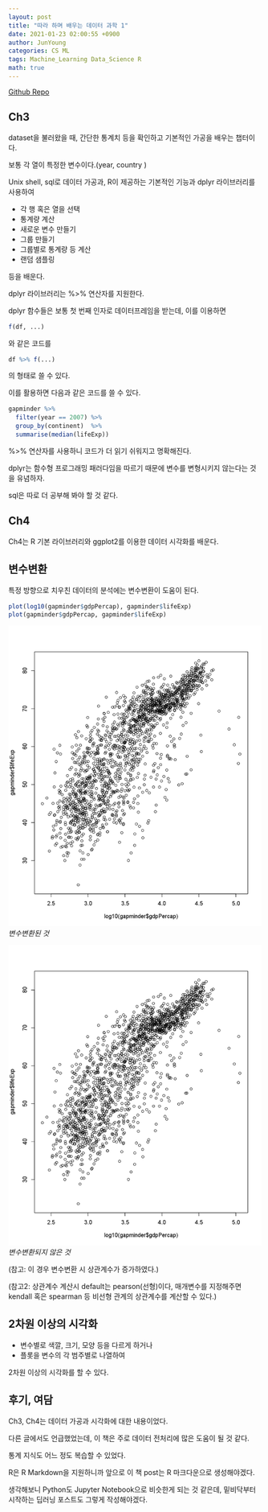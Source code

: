 ```yaml
---
layout: post
title: "따라 하며 배우는 데이터 과학 1"
date: 2021-01-23 02:00:55 +0900
author: JunYoung
categories: CS ML
tags: Machine_Learning Data_Science R
math: true
---
```


<a href="https://github.com/JunYoung702/DataScience_R_Practice">Github Repo</a>

## Ch3

dataset을 불러왔을 때, 간단한 통계치 등을 확인하고 기본적인 가공을 배우는 챕터이다.

보통 각 열이 특정한 변수이다.(year, country )

Unix shell, sql로 데이터 가공과, R이 제공하는 기본적인 기능과 dplyr 라이브러리를 사용하여

- 각 행 혹은 열을 선택
- 통계량 계산
- 새로운 변수 만들기
- 그룹 만들기
- 그룹별로 통계량 등 계산
- 랜덤 샘플링

등을 배운다.

dplyr 라이브러리는 %>% 연산자를 지원한다.

dplyr 함수들은 보통 첫 번째 인자로 데이터프레임을 받는데, 이를 이용하면

```r
f(df, ...)
```

와 같은 코드를

```r
df %>% f(...)
```

의 형태로 쓸 수 있다.

이를 활용하면 다음과 같은 코드를 쓸 수 있다.

```r
gapminder %>%
  filter(year == 2007) %>%
  group_by(continent)  %>%
  summarise(median(lifeExp))
```

%>% 연산자를 사용하니 코드가 더 읽기 쉬워지고 명확해진다.

dplyr는 함수형 프로그래밍 패러다임을 따르기 때문에
변수를 변형시키지 않는다는 것을 유념하자.

sql은 따로 더 공부해 봐야 할 것 같다.

## Ch4

Ch4는 R 기본 라이브러리와 ggplot2를 이용한 데이터 시각화를 배운다.

## 변수변환

특정 방향으로 치우친 데이터의 분석에는 변수변환이 도움이 된다.

```r
plot(log10(gapminder$gdpPercap), gapminder$lifeExp)
plot(gapminder$gdpPercap, gapminder$lifeExp)
```

![log10(gdpPercap)](/assets/img/DS-STUDY-1/Rplot01.png)
_변수변환된 것_

![gdpPercap](/assets/img/DS-STUDY-1/Rplot01.png)
_변수변환되지 않은 것_

(참고: 이 경우 변수변환 시 상관계수가 증가하였다.)

(참고2: 상관계수 계산시 default는 pearson(선형)이다, 매개변수를 지정해주면 kendall 혹은 spearman 등
비선형 관계의 상관계수를 계산할 수 있다.)

## 2차원 이상의 시각화

- 변수별로 색깔, 크기, 모양 등을 다르게 하거나
- 플롯을 변수의 각 범주별로 나열하여

2차원 이상의 시각화를 할 수 있다.

## 후기, 여담

Ch3, Ch4는 데이터 가공과 시각화에 대한 내용이었다.

다른 글에서도 언급했었는데, 이 책은 주로 데이터 전처리에 많은 도움이 될 것 같다.

통계 지식도 어느 정도 복습할 수 있었다.

R은 R Markdown을 지원하니까 앞으로 이 책 post는 R 마크다운으로 생성해야겠다.

생각해보니 Python도 Jupyter Notebook으로 비슷한게 되는 것 같은데, 밑비닥부터 시작하는 딥러닝 포스트도 그렇게 작성해야겠다.
